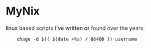 # MyNix
linux based scripts I've written or found over the years.

        chage -d $(( $(date +%s) / 86400 )) username
